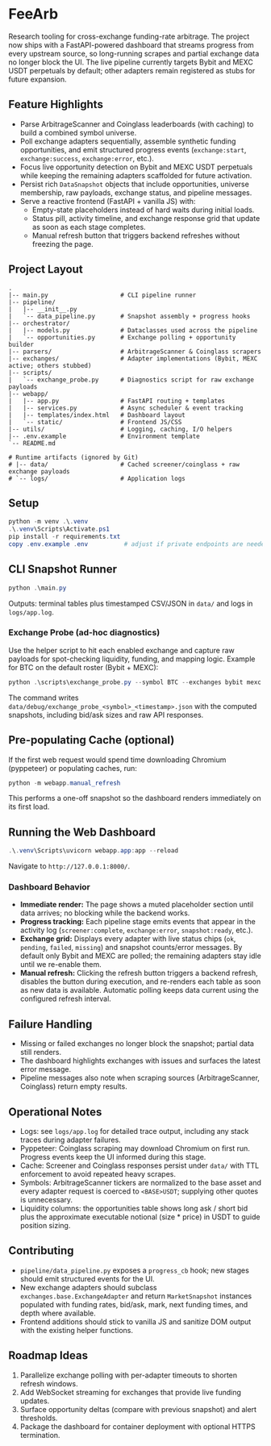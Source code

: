 # FeeArb

Research tooling for cross-exchange funding-rate arbitrage. The project now ships with a FastAPI-powered dashboard that streams progress from every upstream source, so long-running scrapes and partial exchange data no longer block the UI. The live pipeline currently targets Bybit and MEXC USDT perpetuals by default; other adapters remain registered as stubs for future expansion.

## Feature Highlights
- Parse ArbitrageScanner and Coinglass leaderboards (with caching) to build a combined symbol universe.
- Poll exchange adapters sequentially, assemble synthetic funding opportunities, and emit structured progress events (`exchange:start`, `exchange:success`, `exchange:error`, etc.).
- Focus live opportunity detection on Bybit and MEXC USDT perpetuals while keeping the remaining adapters scaffolded for future activation.
- Persist rich `DataSnapshot` objects that include opportunities, universe membership, raw payloads, exchange status, and pipeline messages.
- Serve a reactive frontend (FastAPI + vanilla JS) with:
  - Empty-state placeholders instead of hard waits during initial loads.
  - Status pill, activity timeline, and exchange response grid that update as soon as each stage completes.
  - Manual refresh button that triggers backend refreshes without freezing the page.

## Project Layout
```
.
|-- main.py                    # CLI pipeline runner
|-- pipeline/
|   |-- __init__.py
|   `-- data_pipeline.py       # Snapshot assembly + progress hooks
|-- orchestrator/
|   |-- models.py              # Dataclasses used across the pipeline
|   `-- opportunities.py       # Exchange polling + opportunity builder
|-- parsers/                   # ArbitrageScanner & Coinglass scrapers
|-- exchanges/                 # Adapter implementations (Bybit, MEXC active; others stubbed)
|-- scripts/
|   `-- exchange_probe.py      # Diagnostics script for raw exchange payloads
|-- webapp/
|   |-- app.py                 # FastAPI routing + templates
|   |-- services.py            # Async scheduler & event tracking
|   |-- templates/index.html   # Dashboard layout
|   `-- static/                # Frontend JS/CSS
|-- utils/                     # Logging, caching, I/O helpers
|-- .env.example               # Environment template
`-- README.md

# Runtime artifacts (ignored by Git)
# |-- data/                    # Cached screener/coinglass + raw exchange payloads
# `-- logs/                    # Application logs
```

## Setup
```powershell
python -m venv .\.venv
.\.venv\Scripts\Activate.ps1
pip install -r requirements.txt
copy .env.example .env          # adjust if private endpoints are needed later
```

## CLI Snapshot Runner
```powershell
python .\main.py
```
Outputs: terminal tables plus timestamped CSV/JSON in `data/` and logs in `logs/app.log`.

### Exchange Probe (ad-hoc diagnostics)
Use the helper script to hit each enabled exchange and capture raw payloads for spot-checking liquidity, funding, and mapping logic. Example for BTC on the default roster (Bybit + MEXC):
```powershell
python .\scripts\exchange_probe.py --symbol BTC --exchanges bybit mexc
```
The command writes `data/debug/exchange_probe_<symbol>_<timestamp>.json` with the computed snapshots, including bid/ask sizes and raw API responses.

## Pre-populating Cache (optional)
If the first web request would spend time downloading Chromium (pyppeteer) or populating caches, run:
```powershell
python -m webapp.manual_refresh
```
This performs a one-off snapshot so the dashboard renders immediately on its first load.

## Running the Web Dashboard
```powershell
.\.venv\Scripts\uvicorn webapp.app:app --reload
```
Navigate to `http://127.0.0.1:8000/`.

### Dashboard Behavior
- **Immediate render:** The page shows a muted placeholder section until data arrives; no blocking while the backend works.
- **Progress tracking:** Each pipeline stage emits events that appear in the activity log (`screener:complete`, `exchange:error`, `snapshot:ready`, etc.).
- **Exchange grid:** Displays every adapter with live status chips (`ok`, `pending`, `failed`, `missing`) and snapshot counts/error messages. By default only Bybit and MEXC are polled; the remaining adapters stay idle until we re-enable them.
- **Manual refresh:** Clicking the refresh button triggers a backend refresh, disables the button during execution, and re-renders each table as soon as new data is available. Automatic polling keeps data current using the configured refresh interval.

## Failure Handling
- Missing or failed exchanges no longer block the snapshot; partial data still renders.
- The dashboard highlights exchanges with issues and surfaces the latest error message.
- Pipeline messages also note when scraping sources (ArbitrageScanner, Coinglass) return empty results.

## Operational Notes
- Logs: see `logs/app.log` for detailed trace output, including any stack traces during adapter failures.
- Pyppeteer: Coinglass scraping may download Chromium on first run. Progress events keep the UI informed during this stage.
- Cache: Screener and Coinglass responses persist under `data/` with TTL enforcement to avoid repeated heavy scrapes.
- Symbols: ArbitrageScanner tickers are normalized to the base asset and every adapter request is coerced to `<BASE>USDT`; supplying other quotes is unnecessary.
- Liquidity columns: the opportunities table shows long ask / short bid plus the approximate executable notional (size * price) in USDT to guide position sizing.

## Contributing
- `pipeline/data_pipeline.py` exposes a `progress_cb` hook; new stages should emit structured events for the UI.
- New exchange adapters should subclass `exchanges.base.ExchangeAdapter` and return `MarketSnapshot` instances populated with funding rates, bid/ask, mark, next funding times, and depth where available.
- Frontend additions should stick to vanilla JS and sanitize DOM output with the existing helper functions.

## Roadmap Ideas
1. Parallelize exchange polling with per-adapter timeouts to shorten refresh windows.
2. Add WebSocket streaming for exchanges that provide live funding updates.
3. Surface opportunity deltas (compare with previous snapshot) and alert thresholds.
4. Package the dashboard for container deployment with optional HTTPS termination.

